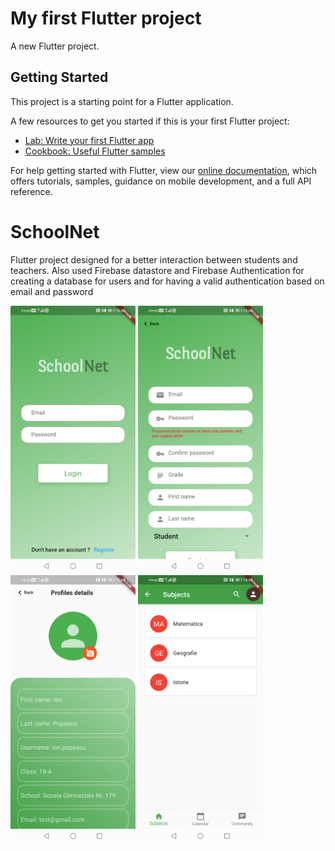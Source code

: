 # My first Flutter project

A new Flutter project.

## Getting Started

This project is a starting point for a Flutter application.

A few resources to get you started if this is your first Flutter project:

- [Lab: Write your first Flutter app](https://flutter.dev/docs/get-started/codelab)
- [Cookbook: Useful Flutter samples](https://flutter.dev/docs/cookbook)

For help getting started with Flutter, view our
[online documentation](https://flutter.dev/docs), which offers tutorials,
samples, guidance on mobile development, and a full API reference.

# SchoolNet

Flutter project designed for a better interaction between students and teachers.
Also used Firebase datastore and Firebase Authentication for creating a database for users
and for having a valid authentication based on email and password

<img src="screenshots/schoolnet_ss1.jpg" width="200">
<img src="screenshots/schoolnet_ss2.jpg" width="200">
<img src="screenshots/schoolnet_ss3.jpg" width="200">
<img src="screenshots/schoolnet_ss4.jpg" width="200">

